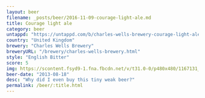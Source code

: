```yaml
---
layout: beer
filename: _posts/beer/2016-11-09-courage-light-ale.md
title: Courage light ale
category: beer
untappd: "https://untappd.com/b/charles-wells-brewery-courage-light-ale/113545"
country: "United Kingdom"
brewery: "Charles Wells Brewery"
breweryURL: "/brewery/charles-wells-brewery.html"
style: "English Bitter"
score: 5
img: https://scontent.fsyd9-1.fna.fbcdn.net/v/t31.0-0/p480x480/1167131_10151860443063745_1669379479_o.jpg?_nc_cat=104&_nc_sid=e007fa&_nc_ohc=qwHdchj4RGQAX9BEFBy&_nc_ht=scontent.fsyd9-1.fna&_nc_tp=6&oh=30beea081f36dc75a99895748776e1f3&oe=5F4B5B27
beer-date: "2013-08-18"
desc: "Why did I even buy this tiny weak beer?"
permalink: /beer/:title.html
---
```

